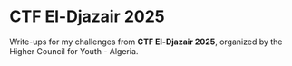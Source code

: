 # CTF El-Djazair 2025
Write-ups for my challenges from **CTF El-Djazair 2025**, organized by the Higher Council for Youth - Algeria.
